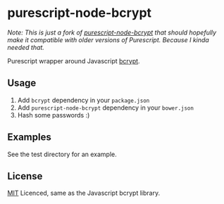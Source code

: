 # purescript-node-bcrypt

*Note: This is just a fork of [purescript-node-bcrypt](https://github.com/lpil/purescript-node-bcrypt) that should hopefully make it compatible with older versions of Purescript. Because I kinda needed that.*

Purescript wrapper around Javascript [bcrypt](https://www.npmjs.com/package/bcrypt).


## Usage

1. Add `bcrypt` dependency in your `package.json`
2. Add `purescript-node-bcrypt` dependency in your `bower.json`
3. Hash some passwords :)


## Examples

See the test directory for an example.


## License

[MIT](LICENCE) Licenced, same as the Javascript bcrypt library.
